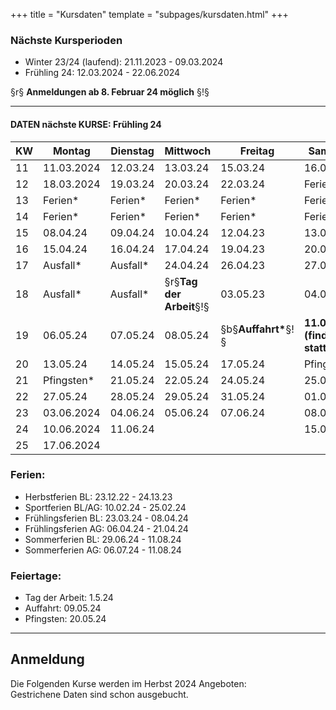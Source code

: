 +++
title = "Kursdaten"
template = "subpages/kursdaten.html"
+++


<!-- Split.0 , Text 1 Kursdaten -->
### Nächste Kursperioden

- Winter 23/24 (laufend):  21.11.2023 - 09.03.2024
- Frühling 24: 12.03.2024 - 22.06.2024

§r§ **Anmeldungen ab 8. Februar 24 möglich** §!§

___________________________________________
<!-- Split.1 , Tabelle (in Box) -->


<div class=" mx-auto px-4 mt-5 shadow-lg rounded-lg  overflow-x-auto" >  <!-- Bitte nicht löschen -->

#### DATEN nächste KURSE: Frühling 24
<!-- Tabelle Kursdaten -->


| KW     | Montag                          | Dienstag                        |     Mittwoch                    |  Freitag                        |         Samstag                 |
|--------|---------------------------------|---------------------------------|---------------------------------|---------------------------------|---------------------------------|
|   11   |  11.03.2024                     |   12.03.24                      |       13.03.24                  |    15.03.24                     |           16.03.24              |
|   12   |  18.03.2024                     |   19.03.24                      |       20.03.24                  |    22.03.24                     |           Ferien*               |
|   13   |   Ferien\*                      |    Ferien\*                     |       Ferien\*                  |    Ferien\*                     |           Ferien\*              |    
|   14   |   Ferien\*                      |    Ferien\*                     |       Ferien\*                  |    Ferien\*                     |           Ferien\*              |    
|   15   |  08.04.24                       |   09.04.24                      |       10.04.24                  |    12.04.23                     |           13.04.23              |
|   16   |  15.04.24                       |   16.04.24                      |       17.04.24                  |    19.04.23                     |           20.04.24              |
|   17   |   Ausfall\*                     |   Ausfall\*                     |       24.04.24                  |    26.04.23                     |           27.04.24              |
|   18   |   Ausfall\*                     |   Ausfall\*                     | §r§**Tag der Arbeit**§!§        |    03.05.23                     |           04.05.24              |
|   19   |  06.05.24                       |   07.05.24                      |       08.05.24                  | §b§**Auffahrt\***§!§            | **11.05.24 (findet statt)**     |
|   20   |  13.05.24                       |   14.05.24                      |       15.05.24                  |    17.05.24                     |          Pfingsten\*            |
|   21   |  Pfingsten\*                    |   21.05.24                      |       22.05.24                  |    24.05.24                     |           25.05.24              |
|   22   |  27.05.24                       |   28.05.24                      |       29.05.24                  |    31.05.24                     |           01.06.24              |
|   23   |  03.06.2024                     |   04.06.24                      |       05.06.24                  |    07.06.24                     |           08.06.24              |
|   24   |  10.06.2024                     |   11.06.24                      |                                 |                                 |           15.06.24              |
|   25   |  17.06.2024                     |                                 |                                 |                                 |                                 |

<!-- Bemerkungen -->

### Ferien: 
- Herbstferien BL: 23.12.22 - 24.13.23 
- Sportferien BL/AG: 10.02.24 - 25.02.24
- Frühlingsferien BL: 23.03.24 - 08.04.24
- Frühlingsferien AG: 06.04.24 - 21.04.24
- Sommerferien BL: 29.06.24 - 11.08.24
- Sommerferien AG: 06.07.24 - 11.08.24

### Feiertage:
- Tag der Arbeit: 1.5.24
- Auffahrt:  09.05.24
- Pfingsten: 20.05.24
  
</div>

<!-- Tricks für die Tabelle: 
Farben: 
    §red§ TEXT §!§
    gültig ist: 
        §r§ (rot), 
        §g§ (green)
        §b§ (blue)
    !!! Immer mit §!§ schliessen !!!
Fett: 
    ** Text **

*-Zeichen: \* 
 -->

____________________________________________
<!-- Split.2 , Text Anmeldung / Kursdaten -->

## Anmeldung

Die Folgenden Kurse werden im Herbst 2024 Angeboten:\
<span class="text-red-700 line-through">Gestrichene</span> Daten sind schon ausgebucht. 

<!-- Wird automatisch eingefügt: Daten aller Kursanlässe -->
